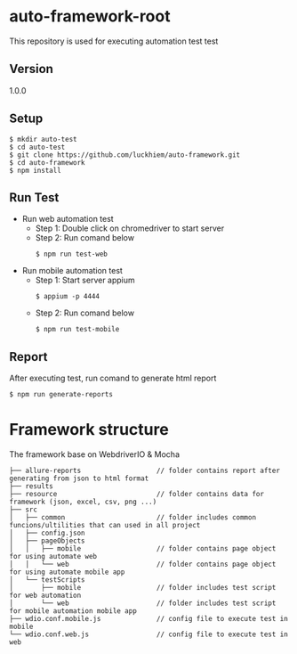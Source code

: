 # auto-framework-root
This repository is used for executing automation test test

## Version
1.0.0

## Setup
```
$ mkdir auto-test
$ cd auto-test
$ git clone https://github.com/luckhiem/auto-framework.git
$ cd auto-framework
$ npm install
```
## Run Test
* Run web automation test
  * Step 1: Double click on chromedriver to start server
  * Step 2: Run comand below 
    ```
    $ npm run test-web
    ```
* Run mobile automation test
  * Step 1: Start server appium
    ```
    $ appium -p 4444
    ```
  * Step 2: Run comand below 
    ```
    $ npm run test-mobile
    ```
## Report
After executing test, run comand to generate html report
```
$ npm run generate-reports
``` 
# Framework structure
The framework base on WebdriverIO & Mocha
```
├── allure-reports                   // folder contains report after generating from json to html format
├── results
├── resource                         // folder contains data for framework (json, excel, csv, png ...)        
├── src
│   ├── common                       // folder includes common funcions/ultilities that can used in all project
│   ├── config.json
│   ├── pageObjects
│   │   ├── mobile                   // folder contains page object for using automate web
│   │   └── web                      // folder contains page object for using automate mobile app
│   └── testScripts 
│       ├── mobile                   // folder includes test script for web automation
│       └── web                      // folder includes test script for mobile automation mobile app
├── wdio.conf.mobile.js              // config file to execute test in mobile
└── wdio.conf.web.js                 // config file to execute test in web
```
